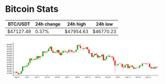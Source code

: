 # Bitcoin Stats

BTC/USDT|24h change|24h high|24h low|
|---|---|---|---|
|$47127.49|0.37%|$47954.63|$46770.23|

<img src="./chart.svg">
